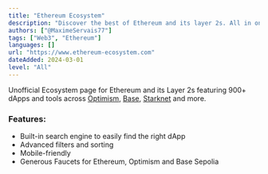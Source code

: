 ```yaml
---
title: "Ethereum Ecosystem"
description: "Discover the best of Ethereum and its layer 2s. All in one place."
authors: ["@MaximeServais77"]
tags: ["Web3", "Ethereum"]
languages: []
url: "https://www.ethereum-ecosystem.com"
dateAdded: 2024-03-01
level: "All"
---
```


Unofficial Ecosystem page for Ethereum and its Layer 2s featuring 900+ dApps and tools across [Optimism](https://www.ethereum-ecosystem.com/blockchains/optimism), [Base](https://www.ethereum-ecosystem.com/blockchains/base), [Starknet](https://www.ethereum-ecosystem.com/blockchains/starknet) and more.

### Features: 
- Built-in search engine to easily find the right dApp
- Advanced filters and sorting
- Mobile-friendly
- Generous Faucets for Ethereum, Optimism and Base Sepolia
